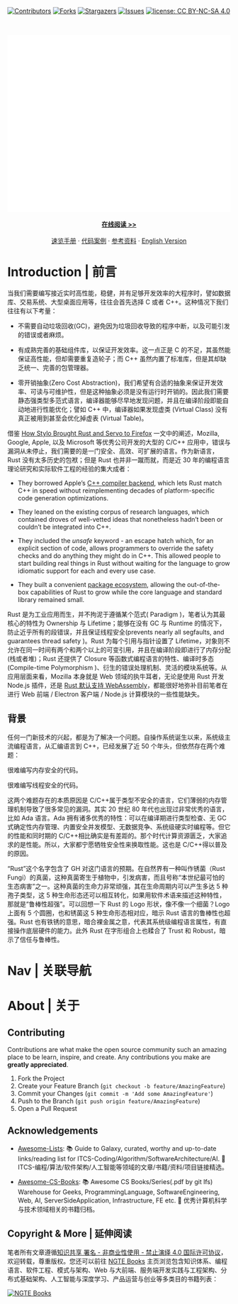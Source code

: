 [![Contributors][contributors-shield]][contributors-url]
[![Forks][forks-shield]][forks-url]
[![Stargazers][stars-shield]][stars-url]
[![Issues][issues-shield]][issues-url]
[![license: CC BY-NC-SA 4.0](https://img.shields.io/badge/license-CC%20BY--NC--SA%204.0-lightgrey.svg)][license-url]

<!-- PROJECT LOGO -->
<br />
<p align="center">
  <a href="https://github.com/wx-chevalier/repo">
    <img src="header.svg" alt="Logo" style="width: 100vw;height: 400px" />
  </a>

  <p align="center">
    <a href="https://ng-tech.icu/books/Rust-Series"><strong>在线阅读 >> </strong></a>
    <br />
    <br />
    <a href="https://github.com/wx-chevalier/Awesome-CheatSheets">速览手册</a>
    ·
    <a href="./examples">代码案例</a>
    ·
       <a href="https://github.com/wx-chevalier/Awesome-Lists">参考资料</a>
    ·
    <a href="./README.en.md">English Version</a>

  </p>
</p>

<!-- ABOUT THE PROJECT -->

# Introduction | 前言

当我们需要编写接近实时高性能，稳健，并有足够开发效率的大程序时，譬如数据库、交易系统、大型桌面应用等，往往会首先选择 C 或者 C++。这种情况下我们往往有以下考量：

- 不需要自动垃圾回收(GC)，避免因为垃圾回收导致的程序中断，以及可能引发的错误或者麻烦。

- 有成熟完善的基础组件库，以保证开发效率。这一点正是 C 的不足，其虽然能保证高性能，但却需要重复造轮子；而 C++ 虽然内置了标准库，但是其却缺乏统一、完善的包管理器。

- 零开销抽象(Zero Cost Abstraction)，我们希望有合适的抽象来保证开发效率、可读与可维护性，但是这种抽象必须是没有运行时开销的。因此我们需要静态强类型多范式语言，编译器能够尽早地发现问题，并且在编译阶段即能自动地进行性能优化；譬如 C++ 中，编译器如果发现虚类 (Virtual Class) 没有真正被用到甚至会优化掉虚表 (Virtual Table)。

借鉴 [How Stylo Brought Rust and Servo to Firefox](http://bholley.net/blog/2017/stylo.html) 一文中的阐述，Mozilla, Google, Apple, 以及 Microsoft 等优秀公司开发的大型的 C/C++ 应用中，错误与漏洞从未停止，我们需要的是一门安全、高效、可扩展的语言。作为新语言，Rust 没有太多历史的包袱；但是 Rust 也并非一蹴而就，而是近 30 年的编程语言理论研究和实际软件工程的经验的集大成者：

- They borrowed Apple’s [C++ compiler backend](https://llvm.org/), which lets Rust match C++ in speed without reimplementing decades of platform-specific code generation optimizations.

- They leaned on the existing corpus of research languages, which contained droves of well-vetted ideas that nonetheless hadn’t been or couldn’t be integrated into C++.

- They included the _unsafe_ keyword - an escape hatch which, for an explicit section of code, allows programmers to override the safety checks and do anything they might do in C++. This allowed people to start building real things in Rust without waiting for the language to grow idiomatic support for each and every use case.

- They built a convenient [package ecosystem](https://crates.io/), allowing the out-of-the-box capabilities of Rust to grow while the core language and standard library remained small.

Rust 是为工业应用而生，并不拘泥于遵循某个范式( Paradigm )，笔者认为其最核心的特性为 Ownership 与 Lifetime；能够在没有 GC 与 Runtime 的情况下，防止近乎所有的段错误，并且保证线程安全(prevents nearly all segfaults, and guarantees thread safety )。Rust 为每个引用与指针设置了 Lifetime，对象则不允许在同一时间有两个和两个以上的可变引用，并且在编译阶段即进行了内存分配(栈或者堆)；Rust 还提供了 Closure 等函数式编程语言的特性、编译时多态(Compile-time Polymorphism )、衍生的错误处理机制、灵活的模块系统等。从应用层面来看，Mozilla 本身就是 Web 领域的执牛耳者，无论是使用 Rust 开发 Node.js 插件，还是 [Rust 默认支持 WebAssembly](https://parg.co/UPo)，都能很好地弥补目前笔者在进行 Web 前端 / Electron 客户端 / Node.js 计算模块的一些性能缺失。

## 背景

任何一门新技术的兴起，都是为了解决一个问题。自操作系统诞生以来，系统级主流编程语言，从汇编语言到 C++，已经发展了近 50 个年头，但依然存在两个难题：

很难编写内存安全的代码。

很难编写线程安全的代码。

这两个难题存在的本质原因是 C/C++属于类型不安全的语言，它们薄弱的内存管理机制导致了很多常见的漏洞。其实 20 世纪 80 年代也出现过非常优秀的语言，比如 Ada 语言。Ada 拥有诸多优秀的特性：可以在编译期进行类型检查、无 GC 式确定性内存管理、内置安全并发模型、无数据竞争、系统级硬实时编程等。但它的性能和同时期的 C/C++相比确实是有差距的。那个时代计算资源匮乏，大家追求的是性能。所以，大家都宁愿牺牲安全性来换取性能。这也是 C/C++得以普及的原因。

“Rust”这个名字包含了 GH 对这门语言的预期。在自然界有一种叫作锈菌（Rust Fungi）的真菌，这种真菌寄生于植物中，引发病害，而且号称“本世纪最可怕的生态病害”之一。这种真菌的生命力非常顽强，其在生命周期内可以产生多达 5 种孢子类型，这 5 种生命形态还可以相互转化，如果用软件术语来描述这种特性，那就是“鲁棒性超强”。可以回想一下 Rust 的 Logo 形状，像不像一个细菌？Logo 上面有 5 个圆圈，也和锈菌这 5 种生命形态相对应，暗示 Rust 语言的鲁棒性也超强。Rust 也有铁锈的意思，暗合裸金属之意，代表其系统级编程语言属性，有直接操作底层硬件的能力。此外 Rust 在字形组合上也糅合了 Trust 和 Robust，暗示了信任与鲁棒性。

# Nav | 关联导航

# About | 关于

<!-- CONTRIBUTING -->

## Contributing

Contributions are what make the open source community such an amazing place to be learn, inspire, and create. Any contributions you make are **greatly appreciated**.

1. Fork the Project
2. Create your Feature Branch (`git checkout -b feature/AmazingFeature`)
3. Commit your Changes (`git commit -m 'Add some AmazingFeature'`)
4. Push to the Branch (`git push origin feature/AmazingFeature`)
5. Open a Pull Request

<!-- ACKNOWLEDGEMENTS -->

## Acknowledgements

- [Awesome-Lists](https://github.com/wx-chevalier/Awesome-Lists): 📚 Guide to Galaxy, curated, worthy and up-to-date links/reading list for ITCS-Coding/Algorithm/SoftwareArchitecture/AI. 💫 ITCS-编程/算法/软件架构/人工智能等领域的文章/书籍/资料/项目链接精选。

- [Awesome-CS-Books](https://github.com/wx-chevalier/Awesome-CS-Books): :books: Awesome CS Books/Series(.pdf by git lfs) Warehouse for Geeks, ProgrammingLanguage, SoftwareEngineering, Web, AI, ServerSideApplication, Infrastructure, FE etc. :dizzy: 优秀计算机科学与技术领域相关的书籍归档。

## Copyright & More | 延伸阅读

笔者所有文章遵循[知识共享 署名 - 非商业性使用 - 禁止演绎 4.0 国际许可协议](https://creativecommons.org/licenses/by-nc-nd/4.0/deed.zh)，欢迎转载，尊重版权。您还可以前往 [NGTE Books](https://ng-tech.icu/books-gallery/) 主页浏览包含知识体系、编程语言、软件工程、模式与架构、Web 与大前端、服务端开发实践与工程架构、分布式基础架构、人工智能与深度学习、产品运营与创业等多类目的书籍列表：

[![NGTE Books](https://s2.ax1x.com/2020/01/18/19uXtI.png)](https://ng-tech.icu/books-gallery/)

<!-- MARKDOWN LINKS & IMAGES -->
<!-- https://www.markdownguide.org/basic-syntax/#reference-style-links -->

[contributors-shield]: https://img.shields.io/github/contributors/wx-chevalier/repo.svg?style=flat-square
[contributors-url]: https://github.com/wx-chevalier/repo/graphs/contributors
[forks-shield]: https://img.shields.io/github/forks/wx-chevalier/repo.svg?style=flat-square
[forks-url]: https://github.com/wx-chevalier/repo/network/members
[stars-shield]: https://img.shields.io/github/stars/wx-chevalier/repo.svg?style=flat-square
[stars-url]: https://github.com/wx-chevalier/repo/stargazers
[issues-shield]: https://img.shields.io/github/issues/wx-chevalier/repo.svg?style=flat-square
[issues-url]: https://github.com/wx-chevalier/repo/issues
[license-shield]: https://img.shields.io/github/license/wx-chevalier/repo.svg?style=flat-square
[license-url]: https://github.com/wx-chevalier/repo/blob/master/LICENSE.txt
